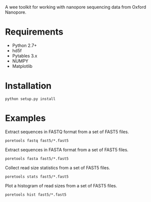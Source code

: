 A wee toolkit for working with nanopore sequencing data from Oxford Nanopore.

Requirements
============
- Python 2.7+
- hd5f
- Pytables 3.x
- NUMPY
- Matplotlib

Installation
========
    python setup.py install

Examples
========

Extract sequences in FASTQ format from a set of FAST5 files.
    
    poretools fastq fast5/*.fast5

Extract sequences in FASTA format from a set of FAST5 files.
    
    poretools fasta fast5/*.fast5

Collect read size statistics from a set of FAST5 files.
    
    poretools stats fast5/*.fast5

Plot a histogram of read sizes from a set of FAST5 files.
    
    poretools hist fast5/*.fast5